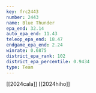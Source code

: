 ```yaml
---
key: frc2443
number: 2443
name: Blue Thunder
epa_end: 32.14
auto_epa_end: 11.43
teleop_epa_end: 18.47
endgame_epa_end: 2.24
winrate: 0.6875
district_epa_rank: 102
district_epa_percentile: 0.9434
type: Team
---
```

[[2024cala]]
[[2024hiho]]
